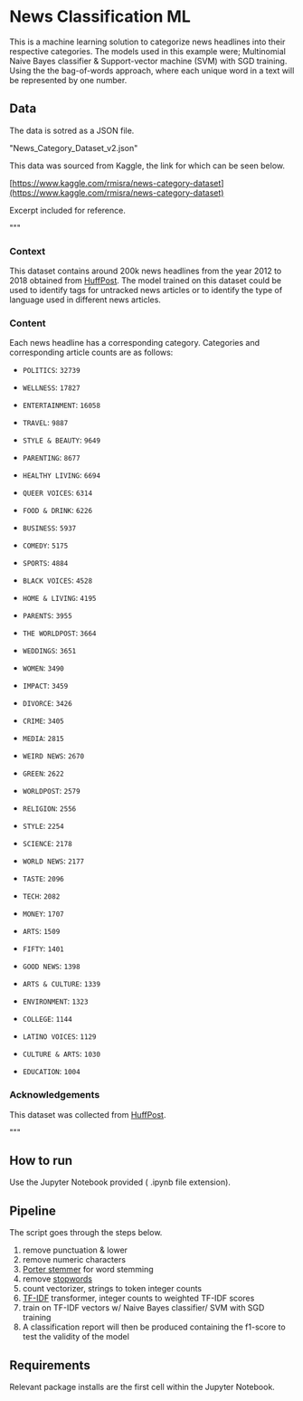 
# News Classification ML

This is a machine learning solution to categorize news headlines into their respective categories.  The models used in this example were; Multinomial Naive Bayes classifier & Support-vector machine (SVM) with SGD training. Using the the bag-of-words approach, where each unique word in a text will be represented by one number.

## Data 

The data is sotred as a JSON file.

"News_Category_Dataset_v2.json"

This data was sourced from Kaggle, the link for which can be seen below.  

[https://www.kaggle.com/rmisra/news-category-dataset](https://www.kaggle.com/rmisra/news-category-dataset)

Excerpt included for reference. 

"""

### Context

This dataset contains around 200k news headlines from the year 2012 to 2018 obtained from  [HuffPost](https://www.huffingtonpost.com/). The model trained on this dataset could be used to identify tags for untracked news articles or to identify the type of language used in different news articles.

### Content

Each news headline has a corresponding category. Categories and corresponding article counts are as follows:

-   `POLITICS`:  `32739`
    
-   `WELLNESS`:  `17827`
    
-   `ENTERTAINMENT`:  `16058`
    
-   `TRAVEL`:  `9887`
    
-   `STYLE & BEAUTY`:  `9649`
    
-   `PARENTING`:  `8677`
    
-   `HEALTHY LIVING`:  `6694`
    
-   `QUEER VOICES`:  `6314`
    
-   `FOOD & DRINK`:  `6226`
    
-   `BUSINESS`:  `5937`
    
-   `COMEDY`:  `5175`
    
-   `SPORTS`:  `4884`
    
-   `BLACK VOICES`:  `4528`
    
-   `HOME & LIVING`:  `4195`
    
-   `PARENTS`:  `3955`
    
-   `THE WORLDPOST`:  `3664`
    
-   `WEDDINGS`:  `3651`
    
-   `WOMEN`:  `3490`
    
-   `IMPACT`:  `3459`
    
-   `DIVORCE`:  `3426`
    
-   `CRIME`:  `3405`
    
-   `MEDIA`:  `2815`
    
-   `WEIRD NEWS`:  `2670`
    
-   `GREEN`:  `2622`
    
-   `WORLDPOST`:  `2579`
    
-   `RELIGION`:  `2556`
    
-   `STYLE`:  `2254`
    
-   `SCIENCE`:  `2178`
    
-   `WORLD NEWS`:  `2177`
    
-   `TASTE`:  `2096`
    
-   `TECH`:  `2082`
    
-   `MONEY`:  `1707`
    
-   `ARTS`:  `1509`
    
-   `FIFTY`:  `1401`
    
-   `GOOD NEWS`:  `1398`
    
-   `ARTS & CULTURE`:  `1339`
    
-   `ENVIRONMENT`:  `1323`
    
-   `COLLEGE`:  `1144`
    
-   `LATINO VOICES`:  `1129`
    
-   `CULTURE & ARTS`:  `1030`
    
-   `EDUCATION`:  `1004`
    

### Acknowledgements
This dataset was collected from  [HuffPost](https://www.huffingtonpost.com/).

  """

## How to run

Use the Jupyter Notebook provided ( .ipynb file extension). 
 
## Pipeline 

The script goes through the steps below. 

 1. remove punctuation & lower 
 2. remove numeric characters 
 3. [Porter stemmer](https://tartarus.org/martin/PorterStemmer/) for word stemming  
 4. remove [stopwords](https://en.wikipedia.org/wiki/Stop_word)
 5. count vectorizer, strings to token integer counts
 6. [TF-IDF](https://monkeylearn.com/blog/what-is-tf-idf/#:~:text=TF%2DIDF%20is%20a%20statistical,across%20a%20set%20of%20documents.) transformer, integer counts to weighted TF-IDF scores
 7. train on TF-IDF vectors w/ Naive Bayes classifier/ SVM with SGD training
 8. A classification report will then be produced containing the f1-score to test the validity of the model 

## Requirements

Relevant package installs are the first cell within the Jupyter Notebook. 
